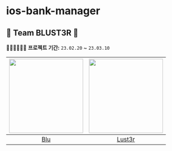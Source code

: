 # ios-bank-manager

## 💫 Team BLUST3R 💫
🏃🏻🏃🏻‍♂️💨 **프로젝트 기간:** `23.02.20` ~ `23.03.10`

|<img src="https://avatars.githubusercontent.com/u/71758542?v=4" width=200>|<img src="https://avatars.githubusercontent.com/u/45708630?v=4" width=200>|
|:---:|:---:|
|[Blu](https://github.com/bomyuniverse)|[Lust3r](https://github.com/llimental)|

